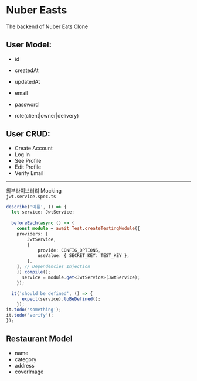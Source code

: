 # Nuber Easts

The backend of Nuber Eats Clone

## User Model:

- id
- createdAt
- updatedAt

- email
- password
- role(client|owner|delivery)

## User CRUD:

- Create Account
- Log In
- See Profile
- Edit Profile
- Verify Email

---
외부라이브러리 Mocking  
`jwt.service.spec.ts`
```typescript
describe('이름', () => {  
  let service: JwtService;
  
  beforeEach(async () => {
    const module = await Test.createTestingModule({
    providers: [
        JwtService,
        {
            provide: CONFIG_OPTIONS,
            useValue: { SECRET_KEY: TEST_KEY },
        },
    ], // Dependencies Injection
    }).compile();
      service = module.get<JwtService>(JwtService);
    });

  it('should be defined', () => {
      expect(service).toBeDefined();
    });
it.todo('something');
it.todo('verify');
});
```

## Restaurant Model

- name  
- category
- address
- coverImage
